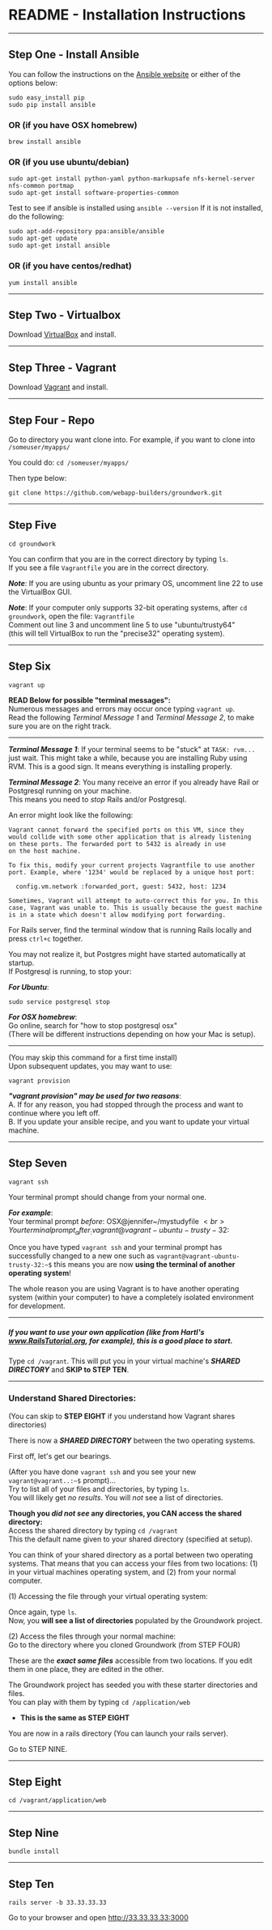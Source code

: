 # README - Installation Instructions

---------------------------------

## Step One - Install Ansible

You can follow the instructions on the [Ansible website](http://docs.ansible.com/intro_installation.html#installing-the-control-machine) or either of the options below:

```
sudo easy_install pip
sudo pip install ansible
```

### OR (if you have OSX homebrew)

```
brew install ansible
```

### OR (if you use ubuntu/debian)

```
sudo apt-get install python-yaml python-markupsafe nfs-kernel-server nfs-common portmap
sudo apt-get install software-properties-common
```
Test to see if ansible is installed using `ansible --version`  If it is not installed, do the following:
```
sudo apt-add-repository ppa:ansible/ansible
sudo apt-get update
sudo apt-get install ansible
```

### OR (if you have centos/redhat)

```
yum install ansible
```

---------------------------------

## Step Two - Virtualbox

Download [VirtualBox](https://www.virtualbox.org/wiki/Downloads) and install.

---------------------------------

## Step Three - Vagrant

Download [Vagrant](http://www.vagrantup.com/downloads) and install.

---------------------------------

## Step Four - Repo

Go to directory you want clone into. For example, if you want to clone into `/someuser/myapps/`

You could do: `cd /someuser/myapps/`

Then type below:
```
git clone https://github.com/webapp-builders/groundwork.git
```

---------------------------------

## Step Five

```
cd groundwork
```

You can confirm that you are in the correct directory by typing `ls`.<br>
If you see a file `Vagrantfile` you are in the correct directory.

**_Note_**: If you are using ubuntu as your primary OS, uncomment line 22 to use the VirtualBox GUI.

**_Note_**: If your computer only supports 32-bit operating systems, after `cd groundwork`, open the file: `Vagrantfile`<br>
Comment out line 3 and uncomment line 5 to use "ubuntu/trusty64" <br>
(this will tell VirtualBox to run the "precise32" operating system).

---------------------------------

## Step Six

```
vagrant up
```
**__READ Below for possible "terminal messages":__**<br>
Numerous messages and errors may occur once typing `vagrant up`.<br>
Read the following _Terminal Message 1_ and _Terminal Message 2_, to make sure you are on the right track. 

---------------------------------

**_Terminal Message 1_**:  If your terminal seems to be "stuck" at `TASK: rvm...` just wait.  This might take a while, because you are installing Ruby using RVM.  This is a good sign.  It means everything is installing properly.


**_Terminal Message 2_**:  You many receive an error if you already have Rail or Postgresql running on your machine. <br>
This means you need to *stop* Rails and/or Postgresql.

An error might look like the following:
```
Vagrant cannot forward the specified ports on this VM, since they
would collide with some other application that is already listening
on these ports. The forwarded port to 5432 is already in use
on the host machine.

To fix this, modify your current projects Vagrantfile to use another
port. Example, where '1234' would be replaced by a unique host port:

  config.vm.network :forwarded_port, guest: 5432, host: 1234

Sometimes, Vagrant will attempt to auto-correct this for you. In this
case, Vagrant was unable to. This is usually because the guest machine
is in a state which doesn't allow modifying port forwarding.
```
For Rails server, find the terminal window that is running Rails locally and press `ctrl+c` together.

You may not realize it, but Postgres might have started automatically at startup.  
If Postgresql is running, to stop your:

**_For Ubuntu_**:
```
sudo service postgresql stop
```

**_For  OSX homebrew_**:<br>
Go online, search for "how to stop postgresql osx"<br>
(There will be different instructions depending on how your Mac is setup).

---------------------------------

(You may skip this command for a first time install)<br>
Upon subsequent updates, you may want to use:
```
vagrant provision
```
**_"vagrant provision" may be used for two reasons_**:<br>
A. If for any reason, you had stopped through the process and want to continue where you left off.<br>
B. If you update your ansible recipe, and you want to update your virtual machine.


---------------------------------

## Step Seven

```
vagrant ssh
```

Your terminal prompt should change from your normal one.

**_For example_**:<br>
Your terminal prompt _before_:   OSX@jennifer~/mystudyfile $<br>
Your terminal prompt _after_:   vagrant@vagrant-ubuntu-trusty-32:~$<br>

Once you have typed `vagrant ssh` and your terminal prompt has successfully changed to a new one such as `vagrant@vagrant-ubuntu-trusty-32:~$` this means you are now **using the terminal of another operating system**!

The whole reason you are using Vagrant is to have another operating system (within your computer) to have a completely isolated environment for development.  

---------------------------------

##### If you want to use your own application (like from Hartl's www.RailsTutorial.org, for example), this is a good place to start.

Type `cd /vagrant`. This will put you in your virtual machine's **_SHARED DIRECTORY_** and **SKIP to STEP TEN**.

---------------------------------

### Understand Shared Directories:
(You can skip to **STEP EIGHT** if you understand how Vagrant shares directories)<br>
  
  There is now a **_SHARED DIRECTORY_** between the two operating systems.
  
  First off, let's get our bearings.<br>
  
  (After you have done `vagrant ssh` and you see your new `vagrant@vagrant..:~$` prompt)...<br>
  Try to list all of your files and directories, by typing `ls`.<br>
  You will likely get *no results*.  You will *not* see a list of directories.<br>
  
  **Though you _did not see_ any directories, you CAN access the shared directory:<br>**
  Access the shared directory by typing `cd /vagrant`<br>
  This the default name given to your shared directory (specified at setup).
  
  You can think of your shared directory as a portal between two operating systems.  That means that you can access your files from two locations: (1) in your virtual machines operating system, and (2) from your normal computer.
  
  (1) Accessing the file through your virtual operating system: <br>
  
  Once again, type `ls`.<br>
  Now, you **will see a list of directories** populated by the Groundwork project.  
  
  (2) Access the files through your normal machine:<br>
  Go to the directory where you cloned Groundwork (from STEP FOUR)
  
  These are the **_exact same files_** accessible from two locations.  If you edit them in one place, they are edited in the other.
  
  The Groundwork project has seeded you with these starter directories and files.<br>
  You can play with them by typing `cd /application/web` <br>
  * **This is the same as STEP EIGHT**
  
  You are now in a rails directory (You can launch your rails server).

Go to STEP NINE.

---------------------------------

## Step Eight

```
cd /vagrant/application/web
```

---------------------------------

## Step Nine

```
bundle install
```

---------------------------------

## Step Ten

```
rails server -b 33.33.33.33
```

Go to your browser and open http://33.33.33.33:3000
